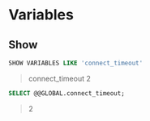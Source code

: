 # Variables

## Show

```sql
SHOW VARIABLES LIKE 'connect_timeout'
```
> connect_timeout 2


```sql
SELECT @@GLOBAL.connect_timeout;
```
> 2